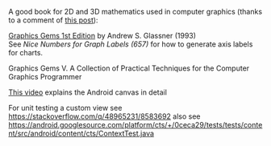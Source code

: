 A good book for 2D and 3D mathematics used in computer graphics (thanks to a comment of [this post](https://stackoverflow.com/q/57773649)):

[Graphics Gems 1st Edition](https://www.amazon.com/dp/0122861663) by Andrew S. Glassner (1993)  
See *Nice Numbers for Graph Labels (657)* for how to generate axis labels for charts.

Graphics Gems V. A Collection of Practical Techniques for the Computer Graphics Programmer

[This video](https://youtu.be/jlKrTTdTCUE) explains the Android canvas in detail

For unit testing a custom view see https://stackoverflow.com/q/48965231/8583692
also see https://android.googlesource.com/platform/cts/+/0ceca29/tests/tests/content/src/android/content/cts/ContextTest.java
